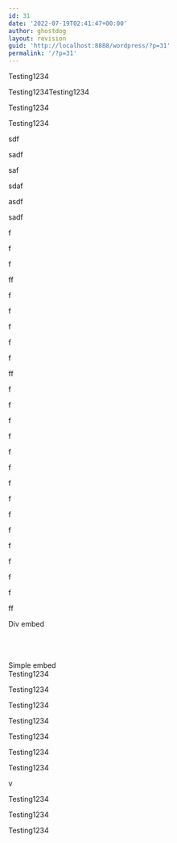 ```yaml
---
id: 31
date: '2022-07-19T02:41:47+00:00'
author: ghostdog
layout: revision
guid: 'http://localhost:8888/wordpress/?p=31'
permalink: '/?p=31'
---
```


Testing1234

Testing1234Testing1234

Testing1234

Testing1234

sdf

sadf

saf

sdaf

asdf

sadf

f

f

f

ff

f

f

f

f

f

ff

f

f

f

f

f

f

f

f

f

f

f

f

f

f

ff

Div embed

<div class="tableauPlaceholder" id="viz1658198165012" style="position: relative;opacity:0;transition:2s;"><noscript>[![Compare Exposure ](https://public.tableau.com/static/images/Pr/Prototype_analysis/Story1/1_rss.png)](#)</noscript><object class="tableauViz" style="display:none;"><param name="host_url" value="https%3A%2F%2Fpublic.tableau.com%2F"></param><param name="embed_code_version" value="3"></param><param name="site_root" value=""></param><param name="name" value="Prototype_analysis/Story1"></param><param name="tabs" value="no"></param><param name="toolbar" value="yes"></param><param name="static_image" value="https://public.tableau.com/static/images/Pr/Prototype_analysis/Story1/1.png"></param><param name="animate_transition" value="yes"></param><param name="display_static_image" value="yes"></param><param name="display_spinner" value="yes"></param><param name="display_overlay" value="yes"></param><param name="display_count" value="yes"></param><param name="language" value="en-GB"></param></object></div> <script type="text/javascript">                    var divElement = document.getElementById('viz1658198165012');                    var vizElement = divElement.getElementsByTagName('object')[0];                    vizElement.style.width='100%';vizElement.style.height=(divElement.offsetWidth*0.75)+'px';                    var scriptElement = document.createElement('script');                    scriptElement.src = 'https://public.tableau.com/javascripts/api/viz_v1.js';                    vizElement.parentNode.insertBefore(scriptElement, vizElement);                </script>Simple embed

<div class="wp-block-stv-simple-tableau-viz" data-aos="fade" data-aos-delay="200" data-aos-duration="1000" data-url="https://public.tableau.com/views/Prototype_analysis/Story1" id="vizContainer"></div>Testing1234

Testing1234

Testing1234

Testing1234

Testing1234

Testing1234

Testing1234

v

Testing1234

Testing1234

Testing1234